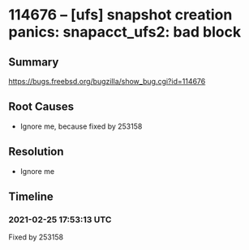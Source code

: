 # 114676 – [ufs] snapshot creation panics: snapacct_ufs2: bad block

## Summary

https://bugs.freebsd.org/bugzilla/show_bug.cgi?id=114676

## Root Causes

* Ignore me, because fixed by 253158

## Resolution

* Ignore me

## Timeline

### 2021-02-25 17:53:13 UTC

Fixed by 253158
